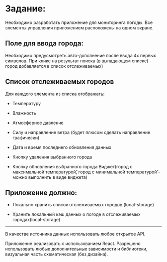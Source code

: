 # Задание:
Необходимо разработать приложение для мониторинга погоды. Все элементы управления приложением расположены на одном экране.

## Поле для ввода города:

Необходимо предусмотреть авто-дополнение после ввода 4х первых символов. При клике на результат поиска (в выпадающем списке) - город добавляется в список отслеживаемых)

## Список отслеживаемых городов

 Для каждого элемента из списка отображать:

* Температуру

* Влажность

* Атмосферное давление

* Силу и направление ветра (будет плюсом сделать направление графически)

* Дата и время последнего обновления данных

* Кнопку удаления выбранного города

* Кнопку обновления выбранного города Виджет(город с максимальной температурой̆, город с минимальной температурой̆ - можно выполнить в виде виджета)


## Приложение должно:

* Локально хранить список отслеживаемых городов (local-storage)

* Хранить локальный кэш данных о погоде в отслеживаемых городах(local-storage)


***
В качестве источника данных использовать любое открытое API.

Приложение реализовать с использованием React. Разрешено использовать любые дополнительные зависимости и библиотеки, визуальная часть схематическая (без дизайна).
